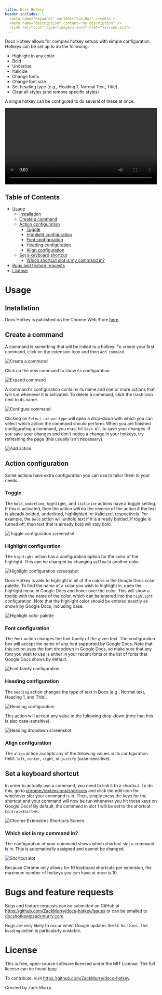```yaml
---
title: Docs Hotkey
header-includes: \
  <meta name="keywords" content="Foo,Bar" /><meta >
  <meta name="description" content="My description" />
  <link rel="icon" type="image/x-icon" href="favicon.ico">
---
```


Docs Hotkey allows for complex hotkey setups with simple configuration. Hotkeys can be set up to do the following:

- Highlight in any color
- Bold
- Underline
- Italicize
- Change fonts
- Change font size
- Set heading type (e.g., Heading 1, Normal Text, Title)
- Clear all styles (and remove specific styles)

A single hotkey can be configured to do several of these at once.

<video controls width="100%">
    <source src="https://user-images.githubusercontent.com/64462489/178075172-5f7ef0b2-1af4-4c0b-a1cb-ad9672e3d089.mp4" type="video/mp4">
    Sorry, your browser doesn't support embedded videos.
</video>

## Table of Contents

- [Usage](#usage)
  - [Installation](#installation)
  - [Create a command](#create-a-command)
  - [Action configuration](#action-configuration)
    - [Toggle](#toggle)
    - [Highlight configuration](#highlight-configuration)
    - [Font configuration](#font-configuration)
    - [Heading configuration](#heading-configuration)
    - [Align configuration](#align-configuration)
  - [Set a keyboard shortcut](#set-a-keyboard-shortcut)
    - [Which shortcut slot is my command in?](#which-slot-is-my-command-in)
- [Bugs and feature requests](#bugs-and-feature-requests)
- [License](#license)

# Usage

## Installation

Docs Hotkey is published on the Chrome Web Store [here](https://chrome.google.com/webstore/detail/docs-hotkey/eafjegmepdcjogimhmjgppflbeioline).

## Create a command

A command is something that will be linked to a hotkey. To create your first command, click on the extension icon and then `Add command`.

![Create a command](docs/add_command.png)

Click on the new command to show its configuration.

![Expand command](docs/new_command.png)

A command's configuration contains its name and one or more actions that will run whenever it is activated. To delete a command, click the trash icon next to its name.

![Configure command](docs/configure_command.png)

Clicking on `Select action type` will open a drop-down with which you can select which action the command should perform. When you are finished configurating a command, you must hit `Save All` to save your changes. If you save your changes and don't notice a change in your hotkeys, try refreshing the page (this usually isn't necessary).

![Add action](docs/add_action.png)

## Action configuration

Some actions have extra configuration you can use to tailor them to your needs.

### Toggle

The `bold`, `underline`, `highlight`, and `italicize` actions have a toggle setting. If this is activated, then the action will do the reverse of the action if the text is already bolded, underlined, highlighted, or italicized, respectively. For example, the `bold` action will unbold text if it is already bolded. If toggle is turned off, then text that is already bold will stay bold.

![Toggle configuration screenshot](docs/action_toggle.png)

### Highlight configuration

The `highlight` action has a configuration option for the color of the highlight. This can be changed by changing `yellow` to another color.

![Highlight configuration screenshot](docs/highlight_configuration.png)

Docs Hotkey is able to highlight in all of the colors in the Google Docs color palette. To find the name of a color you wish to highlight in, open the highlight menu in Google Docs and hover over the color. This will show a tooltip with the name of the color, which can be entered into the `highlight` configuration. Note that the highlight color should be entered exactly as shown by Google Docs, including case.

![Highlight color palette](docs/highlight_palette.png)

### Font configuration

The `font` action changes the font family of the given text. The configuration box will accept the name of any font supported by Google Docs. Note that this action uses the font dropdown in Google Docs, so make sure that any font you wish to use is either in your recent fonts or the list of fonts that Google Docs shows by default.

![Font family configuration](docs/font_family.png)

### Heading configuration

The `heading` action changes the type of text in Docs (e.g., Normal text, Heading 1, and Title).

![Heading configuration](docs/heading.png)

This action will accept any value in the following drop-down (note that this is also case-sensitive):

![Heading dropdown screenshot](docs/heading_dropdown.png)

### Align configuration

The `align` action accepts any of the following values in its configuration field: `left`, `center`, `right`, or `justify` (case-sensitive).

## Set a keyboard shortcut

In order to actually use a command, you need to link it to a shortcut. To do this, go to <chrome://extensions/shortcuts> and click the edit icon for whichever slot your command is in. Then, simply press the keys for the shortcut and your command will now be run whenever you hit those keys on Google Docs! By default, the command in slot 1 will be set to the shortcut `Control+Shift+H`.

![Chrome Extensions Shortcuts Screen](docs/chrome_shortcuts.png)

### Which slot is my command in?

The configuration of your command shows which shortcut slot a command is in. This is automatically assigned and cannot be changed.

![Shortcut slot](docs/shortcut_slot.png)

Because Chrome only allows for 10 keyboard shortcuts per extension, the maximum number of hotkeys you can have at once is 10.

# Bugs and feature requests

Bugs and feature requests can be submitted on GitHub at <https://github.com/ZackMurry/docs-hotkey/issues> or can be emailed to <docshotkey@zackmurry.com>.

Bugs are very likely to occur when Google updates the UI for Docs. The `heading` action is particularly unstable.

# License

This is free, open-source software licensed under the MIT License. The full license can be found [here](https://raw.githubusercontent.com/ZackMurry/docs-hotkey/main/LICENSE).

To contribute, visit <https://github.com/ZackMurry/docs-hotkey>.

Created by Zack Murry.
